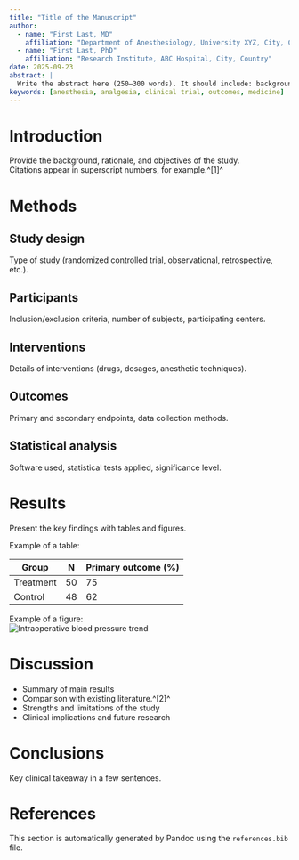 ```yaml
---
title: "Title of the Manuscript"
author:
  - name: "First Last, MD"
    affiliation: "Department of Anesthesiology, University XYZ, City, Country"
  - name: "First Last, PhD"
    affiliation: "Research Institute, ABC Hospital, City, Country"
date: 2025-09-23
abstract: |
  Write the abstract here (250–300 words). It should include: background, objectives, methods, main results, and conclusions.
keywords: [anesthesia, analgesia, clinical trial, outcomes, medicine]
---
```


# Introduction

Provide the background, rationale, and objectives of the study.  
Citations appear in superscript numbers, for example.^[1]^

# Methods

## Study design
Type of study (randomized controlled trial, observational, retrospective, etc.).

## Participants
Inclusion/exclusion criteria, number of subjects, participating centers.

## Interventions
Details of interventions (drugs, dosages, anesthetic techniques).

## Outcomes
Primary and secondary endpoints, data collection methods.

## Statistical analysis
Software used, statistical tests applied, significance level.

# Results

Present the key findings with tables and figures.  

Example of a table:

| Group        | N  | Primary outcome (%) |
|--------------|----|---------------------|
| Treatment    | 50 | 75                  |
| Control      | 48 | 62                  |

Example of a figure:  
![Intraoperative blood pressure trend](figures/fig1.png)

# Discussion

- Summary of main results  
- Comparison with existing literature.^[2]^  
- Strengths and limitations of the study  
- Clinical implications and future research  

# Conclusions

Key clinical takeaway in a few sentences.

# References

This section is automatically generated by Pandoc using the `references.bib` file.